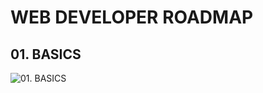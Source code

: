 # WEB DEVELOPER ROADMAP

## 01. BASICS

![01. BASICS](http://www.plantuml.com/plantuml/proxy?cache=no&src=https://raw.githubusercontent.com/mrPronin/edu-web/main/diagrams/00-basics.iuml)
